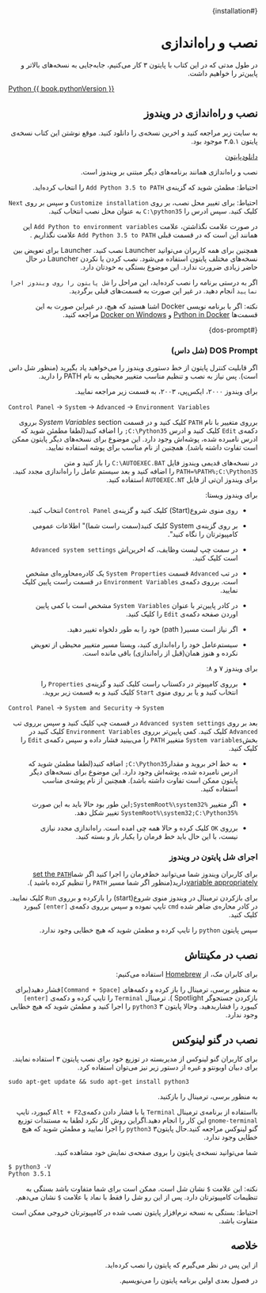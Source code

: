 <div dir=rtl>
{#installation}

# نصب و راه‌اندازی



در طول مدتی که در این کتاب با پایتون ۳ کار می‌کنیم، جابه‌جایی به نسخه‌های بالاتر و پایین‌تر را خواهیم داشت.

<div dir=ltr>

[Python {{ book.pythonVersion }}](https://www.python.org/downloads/)

<div dir=rtl>

## نصب و راه‌اندازی در ویندوز

به سایت زیر مراجعه کنید و اخرین نسخه‌ی را دانلود کنید. موقع نوشتن این کتاب نسخه‌ی پایتون ۳.۵.۱ موجود بود.

[دانلود‌پایتون](https://www.python.org/downloads/)

نصب و  راه‌اندازی همانند برنامه‌های دیگر مبتنی بر ویندوز است.

احتیاط: مطمئن شوید که گزینه‌ی `Add Python 3.5 to PATH` را انتخاب کرده‌اید.

احتیاط: برای تغییر محل نصب، بر روی `Customize installation` و سپس بر روی  `Next` کلیک کنید. سپس ادرس را `C:\python35` به عنوان محل نصب انتخاب کنید. 

در صورت علامت نگذاشتن، علامت `Add Python to environment variables` این همانند این است که در قسمت قبلی `Add Python 3.5 to PATH` علامت نگذاریم .



همچنین برای همه کاربران می‌توانید Launcher نصب کنید. Launcher برای تعویض بین نسخه‌های مختلف پایتون استفاده می‌شود. نصب کردن یا نکردن Launcher در حال حاضر زیادی ضرورت ندارد. این موضوع بستگی به خودتان دارد.

اگر به درستی برنامه را نصب کرده‌اید، این مراحل را `شل پایتون را روی ویندوز اجرا نمایید` انجام دهید. در غیر این صورت به قسمت‌های قبلی برگردید.

نکته: اگر با برنامه نویسی Docker اشنا هستید که هیچ، در غیراین صورت به این قسمت‌ها [Python in Docker](https://hub.docker.com/_/python/) و [Docker on Windows](https://docs.docker.com/windows/) مراجعه کنید.

{#dos-prompt}

### DOS Prompt (شل داس)   

اگر قابلیت کنترل پایتون از خط دستوری ویندوز را می‌خواهید یاد بگیرید (منظور شل داس است). پس نیاز به نصب و تنظیم مناسب  متغییر محیطی  به نام PATH را دارید.

برای ویندوز ۲۰۰۰، ایکس‌پی، ۲۰۰۳، به قسمت زیر مراجعه نمایید.

<div dir=ltr>

`Control Panel` -> `System` -> `Advanced` -> `Environment Variables`

<div dir=rtl> 

برروی متغییر با نام `PATH` کلیک کنید و در قسمت _System Variables_ section برروی دکمه‌ی  `Edit` کلیک کنید و ادرس `C:\Python35;` را اضافه کنید(لطفا مطمئن شوید که ادرس نامبرده شده، پوشه‌اش وجود دارد. این موضوع برای نسخه‌های دیگر پایتون ممکن است تفاوت داشته باشد). همچنین از نام مناسب برای پوشه استفاده نمایید.



در نسخه‌های قدیمی ویندوز فایل  `C:\AUTOEXEC.BAT` را باز کنید و متن `PATH=%PATH%;C:\Python35` را اضافه کنید و بعد سیستم عامل را راه‌اندازی مجدد کنید. برای ویندوز ان‌تی از فایل  `AUTOEXEC.NT` استفاده کنید.

برای ویندوز ویستا:

- روی منوی شروع(Start) کلیک کنید و گزینه‌ی `Control Panel` انتخاب کنید.

- بر روی گزینه‌ی System کلیک کنید(سمت راست شما)" اطلاعات عمومی کامپیوترتان را نگاه کنید".

- در سمت چپ لیست وظایف، که اخرین‌اش `Advanced system settings` است کلیک کنید.
 - در تب `Advanced` قسمت  `System Properties`  یک کادره‌محاوره‌ای مشخص است. برروی دکمه‌ی `Environment Variables` در قسمت راست پایین کلیک نمایید.

- در کادر پایین‌تر با عنوان `System Variables` مشخص است با کمی پایین اوردن صفحه  دکمه‌ی `Edit` را کلیک کنید.


- اگر نیاز است مسیر( path) خود را به طور دلخواه تغییر دهید.

- سیستم‌عامل خود را راه‌اندازی کنید، ویستا مسیر متغییر محیطی از تعویض نکرده و هنوز همان(قبل از راه‌اندازی) باقی مانده است.






برای ویندوز ۷ و ۸:

-  برروی کامپیوتر در دکستاپ راست کلیک کنید و گزینه‌ی  `Properties` را انتخاب کنید و یا بر روی منوی `Start` کلیک کنید و به قسمت زیر بروید.

<div dir=ltr>

`Control Panel` -> `System and Security` -> `System` 

<div dir=rtl>

بعد بر روی `Advanced system settings` در قسمت چپ کلیک کنید و سپس برروی تب `Advanced` کلیک کنید. کمی پایین‌تر برروی `Environment Variables` کلیک کنید در بخش`System variables` متغییر `PATH` را می‌بینید فشار داده و سپس دکمه‌ی  `Edit` را کلیک کنید.

- به خط اخر بروید و مقدار`C:\Python35;` اضافه کنید(لطفا مطمئن شوید که ادرس نامبرده شده، پوشه‌اش وجود دارد. این موضوع برای نسخه‌های دیگر پایتون ممکن است تفاوت داشته باشد). همچنین از نام پوشه‌ی مناسب استفاده کنید.

- اگر متغییر  `%SystemRoot%\system32;`این طور بود حالا باید به این صورت `%SystemRoot%\system32;C:\Python35` تغییر شکل دهد.

- برروی  `OK` کلیک کرده و حالا همه چی امده است. راه‌اندازی مجدد نیازی نیست، با این حال باید خط فرمان را یکبار باز و بسته کنید.


### اجرای شل پایتون در ویندوز

برای کاربران ویندوز شما می‌توانید خط‌فرمان را اجرا کنید اگر شما[set the `PATH` variable appropriately](#dos-prompt)دارید(منظور اگر شما مسیر `PATH` را تنظیم کرده باشید ).

برای بازکردن ترمینال در ویندوز منوی شروع(start) را بازکرده و برروی `Run` کلیک نمایید. در کادر محاره‌ی ضاهر شده  `cmd` تایپ نموده و سپس برروی دکمه‌ی `[enter]` کیبورد کلیک کنید.

سپس پایتون `python` را تایپ کرده و مطمئن شوید که هیچ خطایی وجود ندارد.





##   نصب در مکینتاش

برای کابران مک، از  [Homebrew](http://brew.sh) استفاده می‌کنیم:

به منظور برسی، ترمینال را باز کرده و دکمه‌های `[Command + Space]`فشار دهید(برای بازکردن جستجوگر Spotlight ). ترمینال `Terminal` را تایپ کرده و دکمه‌ی `[enter]` کیبورد را فشاربدهید. وحالا پایتون ۳ `python3`  را اجرا کنید و مطمئن شوید که هیچ خطایی وجود ندارد.

## نصب در گنو لینوکس

برای کاربران گنو لینوکس از مدیربسته در توزیع خود برای نصب پایتون ۳ استفاده نمایند. برای دبیان اوبونتو و غیره از دستور زیر نیز می‌توان استفاده کرد.
<div dir=ltr>


 `sudo apt-get update && sudo apt-get install python3`

<div dir=rtl>


به منظور برسی، ترمینال را بازکنید.

بااستفاده از برنامه‌ی ترمینال `Terminal` یا با فشار دادن دکمه‌ی`Alt + F2` کیبورد، تایپ `gnome-terminal` این کار را انجام دهید.اگراین روش کار نکرد لطفا به مستندات توزیع گنو لینوکس مراجعه کنید.حال پایتون۳ `python3` را اجرا نمایید و مطمئن شوید که هیچ خطایی وجود ندارد.

شما می‌توانید نسخه‌ی پایتون را بروی صفحه‌ی نمایش خود مشاهده کنید.
<div dir=ltr>

```
$ python3 -V
Python 3.5.1
```

<div dir=rtl>

نکته: این علامت `$` نشان شل است. ممکن است برای شما متفاوت باشد بستگی به تنظیمات کامپیوترتان دارد. پس از این رو شل را فقط با نماد یا علامت `$` نشان می‌دهم.

احتیاط: بستگی به نسخه نرم‌افزار پایتون نصب شده در کامپیوترتان خروجی ممکن است متفاوت باشد.

## خلاصه

از این پس در نظر می‌گیرم که پایتون را نصب کرده‌اید.

در فصول بعدی اولین برنامه پایتون را می‌نویسیم.



